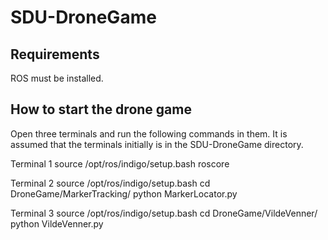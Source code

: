 # SDU-DroneGame

## Requirements
ROS must be installed.

## How to start the drone game
Open three terminals and run the following commands in them.
It is assumed that the terminals initially is in the 
SDU-DroneGame directory.

Terminal 1
    source /opt/ros/indigo/setup.bash
    roscore

Terminal 2
    source /opt/ros/indigo/setup.bash
    cd DroneGame/MarkerTracking/
    python MarkerLocator.py

Terminal 3
    source /opt/ros/indigo/setup.bash
    cd DroneGame/VildeVenner/
    python VildeVenner.py
